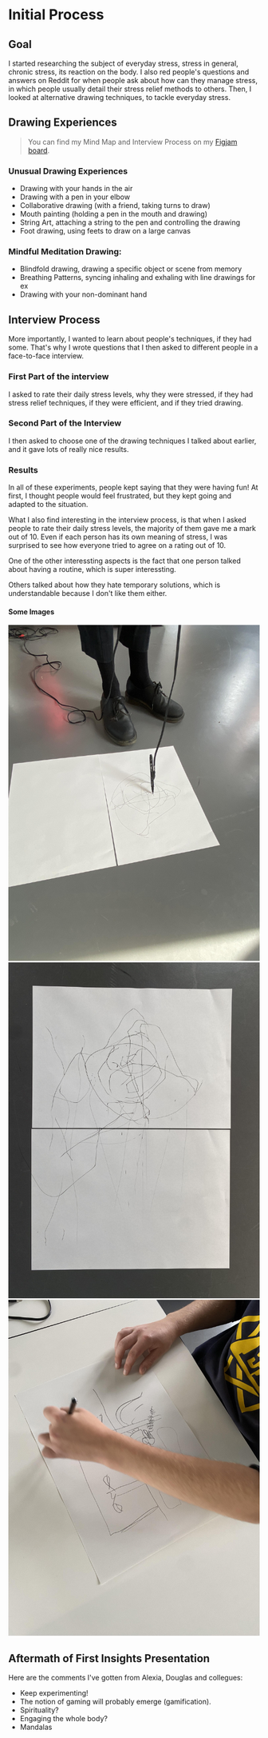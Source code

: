 # Initial Process

## Goal
I started researching the subject of everyday stress, stress in general, chronic stress, its reaction on the body. I also red people's questions and answers on Reddit for when people ask about how can they manage stress, in which people usually detail their stress relief methods to others.
Then, I looked at alternative drawing techniques, to tackle everyday stress.

## Drawing Experiences

> You can find my Mind Map and Interview Process on my [Figjam board](https://www.figma.com/file/ohNOqJvYwTzFk34S5s9SKd/Atelier-MD1---Mind-Map-%2B-Field-Research?type=whiteboard&node-id=93%3A457&t=TbDTdXIz9qEikPVk-1).

### Unusual Drawing Experiences
- Drawing with your hands in the air
- Drawing with a pen in your elbow
- Collaborative drawing (with a friend, taking turns to draw)
- Mouth painting (holding a pen in the mouth and drawing)
- String Art, attaching a string to the pen and controlling the drawing
- Foot drawing, using feets to draw on a large canvas

### Mindful Meditation Drawing:
- Blindfold drawing, drawing a specific object or scene from memory
- Breathing Patterns, syncing inhaling and exhaling with line drawings for ex
- Drawing with your non-dominant hand

## Interview Process
More importantly, I wanted to learn about people's techniques, if they had some. That's why I wrote questions that I then asked to different people in a face-to-face interview.

### First Part of the interview
I asked to rate their daily stress levels, why they were stressed, if they had stress relief techniques, if they were efficient, and if they tried drawing.

### Second Part of the Interview
I then asked to choose one of the drawing techniques I talked about earlier, and it gave lots of really nice results.

### Results
In all of these experiments, people kept saying that they were having fun! At first, I thought people would feel frustrated, but they kept going and adapted to the situation.

What I also find interesting in the interview process, is that when I asked people to rate their daily stress levels, the majority of them gave me a mark out of 10. Even if each person has its own meaning of stress, I was surprised to see how everyone tried to agree on a rating out of 10.

One of the other interessting aspects is the fact that one person talked about having a routine, which is super interessting.

Others talked about how they hate temporary solutions, which is understandable because I don't like them either.

#### Some Images
![String Art](/process/2023-10-19_20/20231019_123334001_iOS.jpeg)
![String Art](/process/2023-10-19_20/20231019_123512933_iOS.jpeg)
![Drawing with your non-dominant hand](/process/2023-10-19_20/20231019_130830379_iOS.jpeg)


## Aftermath of First Insights Presentation
Here are the comments I've gotten from Alexia, Douglas and collegues:
- Keep experimenting!
- The notion of gaming will probably emerge (gamification).
- Spirituality?
- Engaging the whole body?
- Mandalas